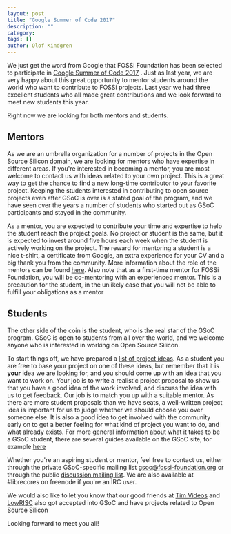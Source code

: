 ```yaml
---
layout: post
title: "Google Summer of Code 2017"
description: ""
category:
tags: []
author: Olof Kindgren
---
```


We just get the word from Google that FOSSi Foundation has been selected to
participate in [Google Summer of Code 2017](https://summerofcode.withgoogle.com)
. Just as last year, we are very happy about this great opportunity to mentor
students around the world who want to contribute to FOSSi
projects. Last year we had three excellent students who all made great
contributions and we look forward to meet new students this year.

Right now we are looking for both mentors and students.

## Mentors

As we are an umbrella organization for a number of projects in the Open Source
Silicon domain, we are looking for mentors who have expertise in different
areas. If you're interested in becoming a mentor, you are most welcome to
contact us with ideas related to your own project. This is a great way to get
the chance to find a new long-time contributor to your favorite project. Keeping the
students interested in contributing to open source projects even after GSoC is
over is a stated goal of the program, and we have seen over the years a number
of students who started out as GSoC participants and stayed in the community.

As a mentor, you are expected to contribute your time and expertise to help the
student reach the project goals. No project or student is the same, but it is expected to invest around five hours each week when the student is actively
working on the project. The reward for mentoring a student is a nice t-shirt,
a certificate from Google, an extra experience for your CV and a big thank you from the community. More information about the role of the mentors can be found [here](https://developers.google.com/open-source/gsoc/resources/mentors). Also note that as a first-time mentor for FOSSi Foundation, you will be co-mentoring with an experienced mentor. This is a precaution for the student, in the unlikely case that you will not be able to fulfill your obligations as a mentor

## Students

The other side of the coin is the student, who is the real star of the GSoC
program. GSoC is open to students from all over the world, and we welcome anyone
who is interested in working on Open Source Silicon.

To start things off, we have prepared a [list of project ideas](/gsoc17-ideas.html). As a student you are free to base your project on one of these ideas, but remember that it is **your** idea we are looking for, and you should come up with
an idea that you want to work on. Your job is to write a realistic project proposal to show us that you have a good idea of the work involved, and discuss the idea with us to get feedback. Our job is to match you up with a suitable mentor. As there are more student proposals than we have seats, a well-written project idea is important for us to judge whether we should choose you over someone else. It is also a good idea to get involved with the community early on to get a
better feeling for what kind of project you want to do, and what already exists. For more general information about what it takes to be a GSoC student, there are several guides available on the GSoC site, for example [here](https://developers.google.com/open-source/gsoc/resources/manual)

Whether you're an aspiring student or mentor, feel free to contact us, either
through the private GSoC-specific mailing list [gsoc@fossi-foundation.org](mailto:gsoc@fossi-foundation.org) or through the public [discussion mailing list](https://lists.librecores.org/listinfo/discussion). We are also available at #librecores on freenode if you're an IRC user.

We would also like to let you know that our good friends at [Tim Videos](https://code.timvideos.us/home/) and [LowRISC](http://lowrisc.org/) also got accepted into GSoC and have projects related to Open Source Silicon

Looking forward to meet you all!
